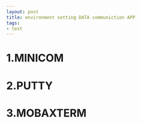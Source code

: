 ```yaml
---
layout: post
title: environment setting DATA communiction APP
tags: 
- text
---
```


# 1.MINICOM

# 2.PUTTY

# 3.MOBAXTERM
